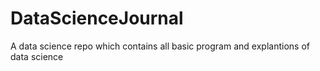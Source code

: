 # DataScienceJournal
A data science repo which contains all basic program and explantions of data science
